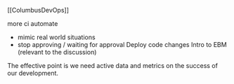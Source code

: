[[ColumbusDevOps]]

more ci
automate
- mimic real world situations
- stop approving / waiting for approval
Deploy code changes
Intro to EBM (relevant to the discussion)

The effective point is we need active data and metrics on the success of our development. 